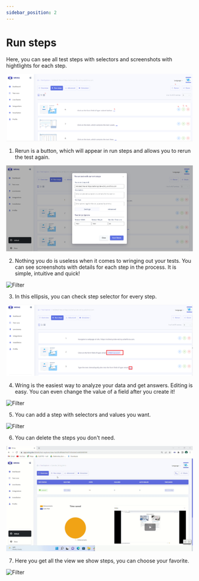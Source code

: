 ```yaml
---
sidebar_position: 2
---
```


# Run steps

Here, you can see all test steps with selectors and screenshots with hightlights for each step. 

![Filter](/img/rsteps.png)

1. Rerun is a button, which will appear in run steps and allows you to rerun the test again.

![Filter](/img/rerun.png)

2. Nothing you do is useless when it comes to wringing out your tests. You can see screenshots with details for each step in the process. It is simple, intuitive and quick!

![Filter](/img/run.gif)

3. In this ellipsis, you can check step selector for every step. 

![Filter](/img/selector.png)

4. Wring is the easiest way to analyze your data and get answers.           Editing is easy. You can even change the value of a field after you create it! 

![Filter](/img/editsteps.gif)

5. You can add a step with selectors and values you want. 

![Filter](/img/AddStep.gif)


6. You can delete the steps you don't need.

![Filter](/img/delete.gif)


7.  Here you get all the view we show steps, you can choose your favorite. 

![Filter](/img/vieww.gif)

